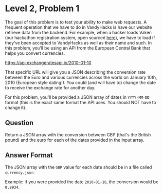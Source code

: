 # Level 2, Problem 1
The goal of this problem is to test your ability to make web requests. A frequent operation that we have to do in VandyHacks is have our website retrieve data from the backend. For example, when a hacker loads Vaken (our hackathon registration system, open sourced [here](https://github.com/Vandyhacks/vaken)), we have to load if they've been accepted to VandyHacks as well as their name and such. In this problem, you'll be using an API from the European Central Bank that helps you convert currencies.

https://api.exchangeratesapi.io/2010-01-10

That specific URL will give you a JSON describing the conversion rate between the Euro and various currencies across the world on January 10th, 2010 (European style dating!). You could (and will have to) change the date to receive the exchange rate for another day.

For this problem, you'll be provided a JSON array of dates in `YYYY-MM-DD` format (this is the exact same format the API uses. You should NOT have to change it).

## Question
Return a JSON array with the conversion between GBP (that's the British pound) and the euro for each of the dates provided in the input array.

## Answer Format
The JSON array with the `GBP` value for each date should be in a file called `currency.json`.

Example: if you were provided the date `2010-01-10`, the conversion would be `0.8934`.
